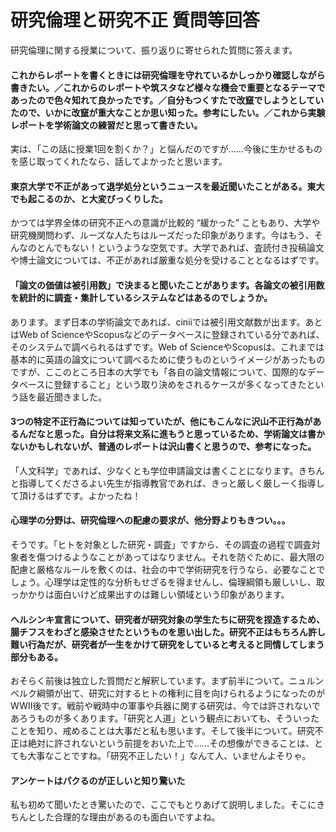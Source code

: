 # 研究倫理と研究不正 質問等回答

研究倫理に関する授業について、振り返りに寄せられた質問に答えます。

#### これからレポートを書くときには研究倫理を守れているかしっかり確認しながら書きたい。／これからのレポートや筑スタなど様々な機会で重要となるテーマであったので色々知れて良かったです。／自分もつくすたで改竄でしようとしていたので、いかに改竄が重大なことか思い知った。参考にしたい。／これから実験レポートを学術論文の練習だと思って書きたい。

実は、「この話に授業1回を割くか？」と悩んだのですが……今後に生かせるものを感じ取ってくれたなら、話してよかったと思います。

#### 東京大学で不正があって退学処分というニュースを最近聞いたことがある。東大でも起こるのか、と大変びっくりした。

かつては学界全体の研究不正への意識が比較的 “緩かった” こともあり、大学や研究機関問わず、ルーズな人たちはルーズだった印象があります。今はもう、そんなのとんでもない！というような空気です。大学であれば、査読付き投稿論文や博士論文については、不正があれば厳重な処分を受けることとなるはずです。

#### 「論文の価値は被引用数」で決まると聞いたことがあります。各論文の被引用数を統計的に調査・集計しているシステムなどはあるのでしょうか。

あります。まず日本の学術論文であれば、ciniiでは被引用文献数が出ます。あとはWeb of ScienceやScopusなどのデータベースに登録されている分であれば、そのシステムで調べられるはずです。Web of ScienceやScopusは、これまでは基本的に英語の論文について調べるために使うものというイメージがあったものですが、ここのところ日本の大学でも「各自の論文情報について、国際的なデータベースに登録すること」という取り決めをされるケースが多くなってきたという話を最近聞きました。

#### 3つの特定不正行為については知っていたが、他にもこんなに沢山不正行為があるんだなと思った。自分は将来文系に進もうと思っているため、学術論文は書かないかもしれないが、普通のレポートは沢山書くと思うので、参考になった。

「人文科学」であれば、少なくとも学位申請論文は書くことになります。きちんと指導してくださるよい先生が指導教官であれば、きっと厳しく厳しーく指導して頂けるはずです。よかったね！

#### 心理学の分野は、研究倫理への配慮の要求が、他分野よりもきつい。。。

そうです。「ヒトを対象とした研究・調査」ですから、その調査の過程で調査対象者を傷つけるようなことがあってはなりません。それを防ぐために、最大限の配慮と厳格なルールを敷くのは、社会の中で学術研究を行うなら、必要なことでしょう。心理学は定性的な分析もせざるを得ませんし、倫理綱領も厳しいし、取っかかりは面白いけど成果出すのは難しい領域という印象があります。

#### ヘルシンキ宣言について、研究者が研究対象の学生たちに研究を捏造するため、腸チフスをわざと感染させたというものを思い出した。研究不正はもちろん許し難い行為だが、研究者が一生をかけて研究をしていると考えると同情してしまう部分もある。

おそらく前後は独立した質問だと解釈しています。まず前半について。ニュルンベルク綱領が出て、研究に対するヒトの権利に目を向けられるようになったのがWWⅡ後です。戦前や戦時中の軍事や兵器に関する研究は、今では許されないであろうものが多くあります。「研究と人道」という観点においても、そういったことを知り、戒めることは大事だと私も思います。そして後半について。研究不正は絶対に許されないという前提をおいた上で……その想像ができることは、とても大事なことですね。「研究不正したい！」なんて人、いませんよそりゃ。

#### アンケートはパクるのが正しいと知り驚いた

私も初めて聞いたとき驚いたので、ここでもとりあげて説明しました。そこにきちんとした合理的な理由があるのも面白いですよね。